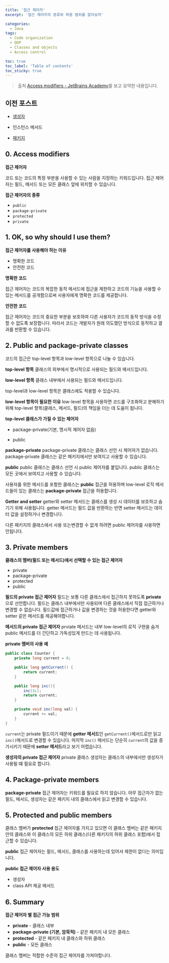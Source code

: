 ```yaml
---
title: '접근 제어자'
excerpt: '접근 제어자의 종류와 허용 범위를 알아보자'

categories:
  - Java
tags:
  - Code organization
  - OOP
  - Classes and objects
  - Access control

toc: true
toc_label: 'Table of contents'
toc_sticky: true
---
```


> 출처 [Access modifiers - JetBrains Academy](https://hyperskill.org/learn/step/3589)를 보고 요약한 내용입니다.

## 이전 포스트

- [생성자](https://ghyoon93.github.io/java/Constructor)
- 인스턴스 메서드

- [패키지](https://ghyoon93.github.io/java/Package)

## 0. Access modifiers

**접근 제어자**

코드 또는 코드의 특정 부분을 사용할 수 있는 사람을 지정하는 키워드입니다. 접근 제어자는 필드, 메서드 또는 모든 클래스 앞에 위치할 수 있습니다.

**접근 제어자의 종류**

- `public`
- `package-private`
- `protected`
- `private`

## 1. OK, so why should I use them?

**접근 제어자를 사용해야 하는 이유**

- 명확한 코드
- 안전한 코드

**명확한 코드**

접근 제어자는 코드의 복잡한 동작 메서드에 접근을 제한하고 코드의 기능을 사용할 수 있는 메서드를 공개함으로써 사용자에게 명확한 코드를 제공합니다.

**안전한 코드**

접근 제어자는 코드의 중요한 부분을 보호하여 다른 사용자가 코드의 동작 방식을 수정할 수 없도록 보장합니다. 따라서 코드는 개발자가 원래 의도했던 방식으로 동작하고 결과를 반환할 수 있습니다.

## 2. Public and package-private classes

코드의 접근은 top-level 항목과 low-level 항목으로 나눌 수 있습니다.

**top-level 항목**
클래스의 외부에서 명시적으로 사용되는 필드와 메서드입니다.

**low-level 항목**
클래스 내부에서 사용되는 필드와 메서드입니다.

top-level과 low-level 항목은 클래스에도 적용할 수 있습니다.

**low-level 항목이 필요한 이유**
low-level 항목을 사용하면 코드를 구조화하고 분해하기 위해 top-level 항목(클래스, 메서드, 필드)의 책임을 더는 데 도움이 됩니다.

**top-level 클래스가 가질 수 있는 제어자**

- package-private(기본, 명시적 제어자 없음)

* public

**package-private**
package-private 클래스는 클래스 선언 시 제어자가 없습니다. package-private 클래스는 같은 패키지에서만 보여지고 사용할 수 있습니다.

**public**
public 클래스는 클래스 선언 시 public 제어자를 붙입니다. public 클래스는 모든 곳에서 보여지고 사용할 수 있습니다.

사용자를 위한 메서드를 포함한 클래스는 **public** 접근을 허용하며 low-level 로직 메서드들이 있는 클래스는 **package-private** 접근을 허용합니다.

**Getter and setter**
getter와 setter 메서드는 클래스를 생성 시 데이터를 보호하고 숨기기 위해 사용됩니다. getter 메서드는 필드 값을 반환하는 반면 setter 메서드는 데이터 값을 설정하거나 변경합니다.

다른 패키지의 클래스에서 사용 또는변경할 수 없게 하려면 public 제어자를 사용하면 안됩니다.

## 3. Private members

**클래스의 멤버(필드 또는 메서드)에서 선택할 수 있는 접근 제어자**

- private
- package-private
- protected
- public

**필드의 private 접근 제어자**
필드는 보통 다른 클래스에서 접근하지 못하도록 **private**으로 선언합니다. 필드는 클래스 내부에서만 사용되며 다른 클래스에서 직접 접근하거나 변경할 수 없습니다. 필드값에 접근하거나 값을 변경하는 것을 허용한다면 getter와 setter 같은 메서드를 제공해야합니다.

**메서드의 private 접근 제어자**
prviate 메서드는 내부 low-level의 로직 구현을 숨겨 public 메서드를 더 간단하고 가독성있게 만드는 데 사용됩니다.

**private 멤버의 사용 예**

```java
public class Counter {
    private long current = 0;

    public long getCurrent() {
        return current;
    }

    public long inc(){
        inc(1L);
        return current;
    }

    private void inc(long val) {
        current += val;
    }
}
```

`current`는 private 필드이기 때문에 **getter 메서드**인 `getCurrent()`메서드로만 읽고 `inc()`메서드로 변경할 수 있습니다. 마지막 `inc()` 메서드는 단순히 `current`의 값을 증가시키기 때문에 **setter 메서드**라고 보기 어렵습니다.

**생성자의 private 접근 제어자**
private 클래스 생성자는 클래스의 내부에서만 생성자가 사용될 떄 필요로 합니다.

## 4. Package-private members

**package-private** 접근 제어자는 키워드를 필요로 하지 않습니다. 아무 접근자가 없는 필드, 메서드, 생성자는 같은 패키지 내의 클래스에서 읽고 변경할 수 있습니다.

## 5. Protected and public members

클래스 멤버가 **protected** 접근 제어자를 가지고 있으면 이 클래스 멤버는 같은 패키지 안의 클래스와 이 클래스의 모든 하위 클래스(다른 패키지의 하위 클래스 포함)에서 접근할 수 있습니다.

**public** 접근 제어자는 필드, 메서드, 클래스를 사용하는데 있어서 제한이 없다는 의미입니다.

**public 접근 제어자 사용 용도**

- 생성자
- class API 제공 메서드

## 6. Summary

**접근 제어자 별 접근 가능 범위**

- **private** - 클래스 내부
- **package-private (기본, 암묵적)** - 같은 패키지 내 모든 클래스
- **protected** - 같은 패키지 내 클래스와 하위 클래스
- **public** - 모든 클래스

클래스 멤버는 적합한 수준의 접근 제어자를 가져야합니다.
